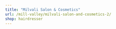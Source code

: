 ```yaml
---
title: "Milvali Salon & Cosmetics"
url: /mill-valley/milvali-salon-and-cosmetics-2/
shop: hairdresser
---
```

